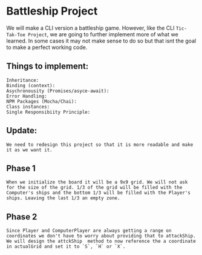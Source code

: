 # Battleship Project

We will make a CLI version a battleship game.
However, like the CLI `Tic-Tak-Toe Project`, we are going to further
implement more of what we learned. In some cases it may not make sense to do so but
that isnt the goal to make a perfect working code.

## Things to implement:
    Inheritance:
    Binding (context):
    Asychronousity (Promises/asyce-await):
    Error Handling:
    NPM Packages (Mocha/Chai):
    Class instances:
    Single Responsibiity Principle:

## Update:
    We need to redesign this project so that it is more readable and make it as we want it.

## Phase 1
    When we initialize the board it will be a 9x9 grid. We will not ask for the size of the grid. 1/3 of the grid will be filled with the Computer's ships and the bottom 1/3 will be filled with the Player's ships. Leaving the last 1/3 an empty zone.

## Phase 2
    Since Player and ComputerPlayer are always getting a range on coordinates we don't have to worry about providing that to attackShip. We will design the attckShip  method to now reference the a coordinate in actualGrid and set it to `S`, `H` or `X`.
